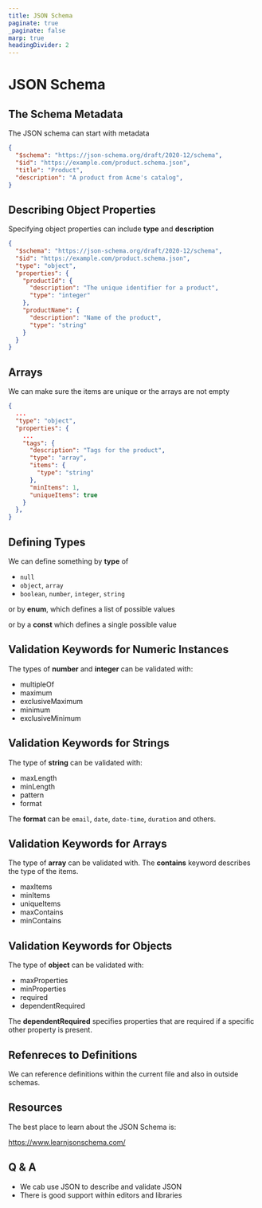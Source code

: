 ```yaml
---
title: JSON Schema
paginate: true
_paginate: false
marp: true
headingDivider: 2
---
```

# JSON Schema

## The Schema Metadata

The JSON schema can start with metadata

```json
{
  "$schema": "https://json-schema.org/draft/2020-12/schema",
  "$id": "https://example.com/product.schema.json",
  "title": "Product",
  "description": "A product from Acme's catalog",
}
```


## Describing Object Properties

Specifying object properties can include **type** and **description**

```json
{
  "$schema": "https://json-schema.org/draft/2020-12/schema",
  "$id": "https://example.com/product.schema.json",
  "type": "object",
  "properties": {
    "productId": {
      "description": "The unique identifier for a product",
      "type": "integer"
    },
    "productName": {
      "description": "Name of the product",
      "type": "string"
    }
  }
}
```


## Arrays

We can make sure the items are unique or the arrays are not empty

```json
{
  ...
  "type": "object",
  "properties": {
    ...
    "tags": {
      "description": "Tags for the product",
      "type": "array",
      "items": {
        "type": "string"
      },
      "minItems": 1,
      "uniqueItems": true
    }
  },
}
```


## Defining Types

We can define something by **type** of
* `null`
* `object`, `array`
* `boolean`, `number`, `integer`, `string`

or by **enum**, which defines a list of possible values

or by a **const** which defines a single possible value


## Validation Keywords for Numeric Instances

The types of **number** and **integer** can be validated with:

* multipleOf
* maximum
* exclusiveMaximum
* minimum
* exclusiveMinimum


## Validation Keywords for Strings

The type of **string** can be validated with:

* maxLength
* minLength
* pattern
* format

The **format** can be `email`, `date`, `date-time`, `duration` and others.


## Validation Keywords for Arrays

The type of **array** can be validated with. The **contains** keyword describes the type of the items.

* maxItems
* minItems
* uniqueItems
* maxContains
* minContains


## Validation Keywords for Objects

The type of **object** can be validated with:

* maxProperties
* minProperties
* required
* dependentRequired

The **dependentRequired** specifies properties that are required if a specific other property is present. 

## Refenreces to Definitions

We can reference definitions within the current file and also in outside schemas.




## Resources

The best place to learn about the JSON Schema is:

https://www.learnjsonschema.com/



## Q & A

* We cab use JSON to describe and validate JSON
* There is good support within editors and libraries